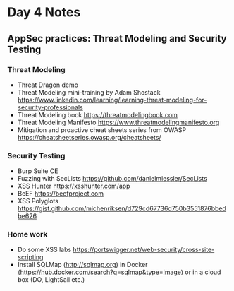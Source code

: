 # Day 4 Notes

## AppSec practices: Threat Modeling and Security Testing

### Threat Modeling
- Threat Dragon demo
- Threat Modeling mini-training by Adam Shostack https://www.linkedin.com/learning/learning-threat-modeling-for-security-professionals
- Threat Modeling book https://threatmodelingbook.com
- Threat Modeling Manifesto https://www.threatmodelingmanifesto.org
- Mitigation and proactive cheat sheets series from OWASP https://cheatsheetseries.owasp.org/cheatsheets/

### Security Testing
- Burp Suite CE
- Fuzzing with SecLists https://github.com/danielmiessler/SecLists
- XSS Hunter https://xsshunter.com/app
- BeEF https://beefproject.com
- XSS Polyglots https://gist.github.com/michenriksen/d729cd67736d750b3551876bbedbe626

### Home work
- Do some XSS labs https://portswigger.net/web-security/cross-site-scripting
- Install SQLMap (http://sqlmap.org) in Docker (https://hub.docker.com/search?q=sqlmap&type=image) or in a cloud box (DO, LightSail etc.)
